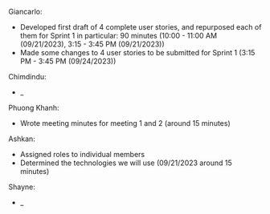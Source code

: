 Giancarlo:
- Developed first draft of 4 complete user stories, and repurposed each of them for Sprint 1 in particular: 90 minutes (10:00 - 11:00 AM (09/21/2023), 3:15 - 3:45 PM (09/21/2023))
- Made some changes to 4 user stories to be submitted for Sprint 1 (3:15 PM - 3:45 PM (09/24/2023))

Chimdindu:
- _

Phuong Khanh:
- Wrote meeting minutes for meeting 1 and 2 (around 15 minutes) 

Ashkan:
- Assigned roles to individual members 
- Determined the technologies we will use 
(09/21/2023 around 15 minutes)

Shayne:
- _
